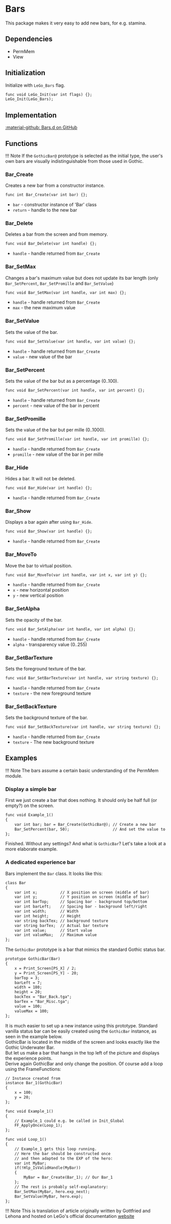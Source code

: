 # Bars
This package makes it very easy to add new bars, for e.g. stamina.

## Dependencies

- PermMem
- View

## Initialization
Initialize with `LeGo_Bars` flag.
```dae
func void LeGo_Init(var int flags) {};
LeGo_Init(LeGo_Bars);
```
## Implementation
[:material-github: Bars.d on GitHub](https://github.com/Lehona/LeGo/blob/dev/Bars.d)

## Functions

!!! Note
    If the `GothicBar@` prototype is selected as the initial type, the user's own bars are visually indistinguishable from those used in Gothic.

### Bar_Create
Creates a new bar from a constructor instance.
```dae
func int Bar_Create(var int bar) {};
```

- `bar` - constructor instance of 'Bar' class
- `return` - handle to the new bar 

### Bar_Delete
Deletes a bar from the screen and from memory. 
```dae
func void Bar_Delete(var int handle) {};
```

- `handle` - handle returned from `Bar_Create`

### Bar_SetMax
Changes a bar's maximum value but does not update its bar length (only `Bar_SetPercent`, `Bar_SetPromille` and `Bar_SetValue`)
```dae
func void Bar_SetMax(var int handle, var int max) {};
```

- `handle` - handle returned from `Bar_Create`
- `max` - the new maximum value

### Bar_SetValue
Sets the value of the bar.
```dae
func void Bar_SetValue(var int handle, var int value) {};
```

- `handle` - handle returned from `Bar_Create`
- `value` - new value of the bar

### Bar_SetPercent
Sets the value of the bar but as a percentage (0..100).
```dae
func void Bar_SetPercent(var int handle, var int percent) {};
```

- `handle` - handle returned from `Bar_Create`
- `percent` - new value of the bar in percent

### Bar_SetPromille
Sets the value of the bar but per mille (0..1000).
```dae
func void Bar_SetPromille(var int handle, var int promille) {};
```

- `handle` - handle returned from `Bar_Create`
- `promille` - new value of the bar in per mille

### Bar_Hide
Hides a bar. It will not be deleted. 
```dae
func void Bar_Hide(var int handle) {};
```

- `handle` - handle returned from `Bar_Create`

### Bar_Show
Displays a bar again after using `Bar_Hide`. 
```dae
func void Bar_Show(var int handle) {};
```

- `handle` - handle returned from `Bar_Create`

### Bar_MoveTo
Move the bar to virtual position. 
```dae
func void Bar_MoveTo(var int handle, var int x, var int y) {};
```

- `handle` - handle returned from `Bar_Create`
- `x` - new horizontal position
- `y` - new vertical position

### Bar_SetAlpha
Sets the opacity of the bar.
```dae
func void Bar_SetAlpha(var int handle, var int alpha) {};
```

- `handle` - handle returned from `Bar_Create`
- `alpha` - transparency value (0..255) 

### Bar_SetBarTexture
Sets the foreground texture of the bar.
```dae
func void Bar_SetBarTexture(var int handle, var string texture) {};
```

- `handle` - handle returned from `Bar_Create`
- `texture` - the new foreground texture

### Bar_SetBackTexture
Sets the background texture of the bar.
```dae
func void Bar_SetBackTexture(var int handle, var string texture) {};
```

- `handle` - handle returned from `Bar_Create`
- `texture` - The new background texture

## Examples
!!! Note
    The bars assume a certain basic understanding of the PermMem module. 

### Display a simple bar
First we just create a bar that does nothing.
It should only be half full (or empty?) on the screen.
```dae
func void Example_1()
{
    var int bar; bar = Bar_Create(GothicBar@); // Create a new bar
    Bar_SetPercent(bar, 50);                   // And set the value to 50%
};
```
Finished. Without any settings? And what is `GothicBar`? Let's take a look at a more elaborate example.

### A dedicated experience bar
Bars implement the `Bar` class. It looks like this:
```dae
class Bar
{
    var int x;          // X position on screen (middle of bar)
    var int y;          // Y position on screen (middle of bar)
    var int barTop;     // Spacing bar - background top/bottom
    var int barLeft;    // Spacing bar - background left/right
    var int width;      // Width
    var int height;     // Height
    var string backTex; // background texture
    var string barTex;  // Actual bar texture
    var int value;      // Start value
    var int valueMax;   // Maximum value
};
```
The `GothicBar` prototype is a bar that mimics the standard Gothic status bar.
```dae
prototype GothicBar(Bar)
{
    x = Print_Screen[PS_X] / 2;
    y = Print_Screen[PS_Y] - 20;
    barTop = 3;
    barLeft = 7;
    width = 180;
    height = 20;
    backTex = "Bar_Back.tga";
    barTex = "Bar_Misc.tga";
    value = 100;
    valueMax = 100;
};
```

It is much easier to set up a new instance using this prototype. Standard vanilla status bar  can be easily created using the `GothicBar` instance, as seen in the example below.  
GothicBar is located in the middle of the screen and looks exactly like the Gothic Underwater Bar.  
But let us make a bar that hangs in the top left of the picture and displays the experience points.  
Derive again GothicBar and only change the position. Of course add a loop using the FrameFunctions:
```dae
// Instance created from 
instance Bar_1(GothicBar)
{
    x = 100;
    y = 20;
};

func void Example_1()
{
    // Example_1 could e.g. be called in Init_Global
    FF_ApplyOnce(Loop_1);
};

func void Loop_1()
{
    // Example_1 gets this loop running.
    // Here the bar should be constructed once
    // and then adapted to the EXP of the hero:
    var int MyBar;
    if(!Hlp_IsValidHandle(MyBar))
    {
        MyBar = Bar_Create(Bar_1); // Our Bar_1
    };
    // The rest is probably self-explanatory:
    Bar_SetMax(MyBar, hero.exp_next);
    Bar_SetValue(MyBar, hero.exp);
};
```
!!! Note
    This is translation of article originally written by Gottfried and Lehona and hosted on LeGo's official documentation [website](https://lego.worldofplayers.de/?Beispiele_Bars)
